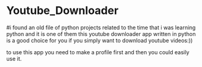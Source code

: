 # Youtube_Downloader

#i found an old file of python projects related to the time that i was learning python and it is one of them
this youtube downloader app written in python is a good choice for you if you simply want to download youtube videos:))

to use this app you need to make a profile first and then you could easily use it.
